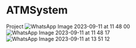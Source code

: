 # ATMSystem
Project 
![WhatsApp Image 2023-09-11 at 11 48 00](https://github.com/atikvibs1326/ATMSystem/assets/64660852/8c1fe22f-9588-467a-b713-c3fea461ecc0)
![WhatsApp Image 2023-09-11 at 11 48 17](https://github.com/atikvibs1326/ATMSystem/assets/64660852/163a31f6-9b05-4d0e-86ae-1d781ade4ad4)
![WhatsApp Image 2023-09-11 at 13 51 12](https://github.com/atikvibs1326/ATMSystem/assets/64660852/c687a067-dcd7-4a5d-8e6d-55b40026126c)

